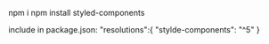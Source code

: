 npm i
npm install styled-components

include in package.json:
"resolutions":{
"stylde-components": "^5"
}
